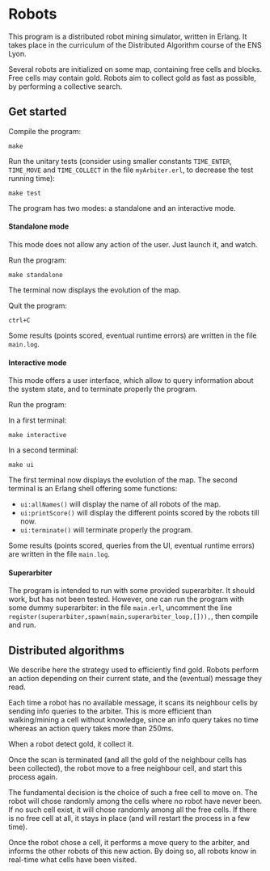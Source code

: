 # Robots

This program is a distributed robot mining simulator, written in Erlang. It takes
place in the curriculum of the Distributed Algorithm course of the ENS Lyon.

Several robots are initialized on some map, containing free cells and blocks. Free
cells may contain gold. Robots aim to collect gold as fast as possible, by performing
a collective search.

## Get started

Compile the program:

    make

Run the unitary tests (consider using smaller constants `TIME_ENTER`, `TIME_MOVE`
and `TIME_COLLECT` in the file `myArbiter.erl`, to decrease the test running time):

    make test

The program has two modes: a standalone and an interactive mode.

#### Standalone mode

This mode does not allow any action of the user. Just launch it, and watch.

Run the program:

    make standalone

The terminal now displays the evolution of the map.

Quit the program:

    ctrl+C

Some results (points scored, eventual runtime errors) are written in the file `main.log`.

#### Interactive mode

This mode offers a user interface, which allow to query information about the system
state, and to terminate properly the program.

Run the program:

In a first terminal:

    make interactive

In a second terminal:

    make ui

The first terminal now displays the evolution of the map. The second terminal is an
Erlang shell offering some functions:

* `ui:allNames()`   will display the name of all robots of the map.
* `ui:printScore()` will display the different points scored by the robots till now.
* `ui:terminate()`  will terminate properly the program.

Some results (points scored, queries from the UI, eventual runtime errors) are written in the file `main.log`.

#### Superarbiter

The program is intended to run with some provided superarbiter. It should work, but
has not been tested. However, one can run the program with some dummy superarbiter:
in the file `main.erl`, uncomment the line `register(superarbiter,spawn(main,superarbiter_loop,[])),`,
then compile and run.


## Distributed algorithms

We describe here the strategy used to efficiently find gold. Robots perform an action
depending on their current state, and the (eventual) message they read.

Each time a robot has no available message, it scans its neighbour cells by sending
info queries to the arbiter. This is more efficient than walking/mining a cell without
knowledge, since an info query takes no time whereas an action query takes more than 250ms.

When a robot detect gold, it collect it.

Once the scan is terminated (and all the gold of the neighbour cells has been collected),
the robot move to a free neighbour cell, and start this process again.

The fundamental decision is the choice of such a free cell to move on.
The robot will chose randomly among the cells where no robot have never been. If
no such cell exist, it will chose randomly among all the free cells. If there is
no free cell at all, it stays in place (and will restart the process in a few time).

Once the robot chose a cell, it performs a move query to the arbiter, and informs
the other robots of this new action. By doing so, all robots know in real-time what
cells have been visited.
